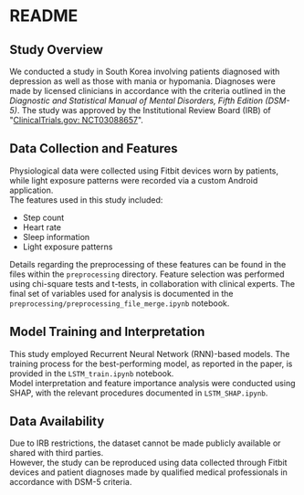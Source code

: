 # README

## Study Overview

We conducted a study in South Korea involving patients diagnosed with depression as well as those with mania or hypomania. Diagnoses were made by licensed clinicians in accordance with the criteria outlined in the *Diagnostic and Statistical Manual of Mental Disorders, Fifth Edition (DSM-5)*. The study was approved by the Institutional Review Board (IRB) of "[ClinicalTrials.gov: NCT03088657](https://clinicaltrials.gov/study/NCT03088657)".

## Data Collection and Features

Physiological data were collected using Fitbit devices worn by patients, while light exposure patterns were recorded via a custom Android application.  
The features used in this study included:

- Step count  
- Heart rate  
- Sleep information  
- Light exposure patterns

Details regarding the preprocessing of these features can be found in the files within the `preprocessing` directory. Feature selection was performed using chi-square tests and t-tests, in collaboration with clinical experts. The final set of variables used for analysis is documented in the `preprocessing/preprocessing_file_merge.ipynb` notebook.

## Model Training and Interpretation

This study employed Recurrent Neural Network (RNN)-based models. The training process for the best-performing model, as reported in the paper, is provided in the `LSTM_train.ipynb` notebook.  
Model interpretation and feature importance analysis were conducted using SHAP, with the relevant procedures documented in `LSTM_SHAP.ipynb`.

## Data Availability

Due to IRB restrictions, the dataset cannot be made publicly available or shared with third parties.  
However, the study can be reproduced using data collected through Fitbit devices and patient diagnoses made by qualified medical professionals in accordance with DSM-5 criteria.
